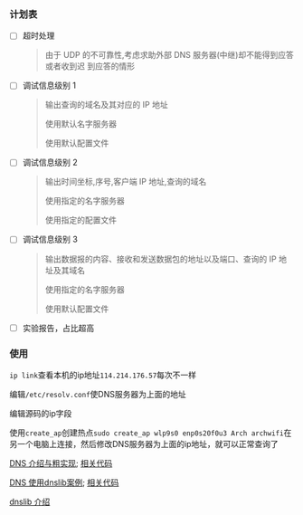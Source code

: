### 计划表

- [ ] 超时处理

  > 由于 UDP 的不可靠性,考虑求助外部 DNS 服务器(中继)却不能得到应答或者收到迟
  > 到应答的情形

- [ ] 调试信息级别 1

  > 输出查询的域名及其对应的 IP 地址
  >
  > 使用默认名字服务器
  >
  > 使用默认配置文件

- [ ] 调试信息级别 2

  >  输出时间坐标,序号,客户端 IP 地址,查询的域名
  >
  > 使用指定的名字服务器
  >
  > 使用指定的配置文件

- [ ] 调试信息级别 3

  >  输出数据报的内容、接收和发送数据包的地址以及端口、查询的 IP 地址及其域名
  >
  > 使用指定的名字服务器
  >
  > 使用默认配置文件

- [ ] 实验报告，占比超高




### 使用

`ip link`查看本机的ip地址`114.214.176.57`每次不一样

编辑`/etc/resolv.conf`使DNS服务器为上面的地址

编辑源码的ip字段

使用`create_ap`创建热点`sudo create_ap wlp9s0 enp0s20f0u3 Arch archwifi`在另一个电脑上连接，然后修改DNS服务器为上面的ip地址，就可以正常查询了



[DNS 介绍与粗实现](http://www.cnblogs.com/dongkuo/p/6714071.html); [相关代码](https://github.com/dongkuo/dns-server)

[DNS 使用dnslib案例](http://www.isnowfy.com/introduction-to-gevent/); [相关代码](https://github.com/isnowfy/dns)

[dnslib 介绍](https://bitbucket.org/paulc/dnslib/)









